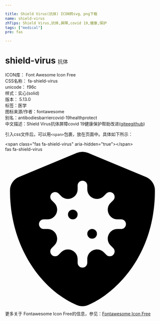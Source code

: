 ```yaml
---

title: Shield Virus(抗体) ICON转svg、png下载
name: shield-virus
zhTips: Shield Virus,抗体,屏障,covid 19,健康,保护
tags: ["medical"]
pre: fas

---
```


# shield-virus  <small style="font-size: 60%;font-weight: 100">抗体</small>


<div class="detail-page">
<p>
<span>
ICON库：
<span class="badge-secondary badge">Font Awesome Icon Free</span> 
</span>
<br/>
<span>
CSS名称：
<span class="badge-secondary badge">fa-shield-virus</span> 
</span>
<br/>
<span>
unicode：
<span class="badge-secondary badge">f96c</span> 
<copy-btn content='f96c' btn-title=""></copy-btn>
<copy-btn :content='String.fromCodePoint(parseInt("f96c", 16))' btn-title="复制U"></copy-btn>
</span><br/><span>样式：<span class="badge-light badge">实心(solid)</span></span>
<br/>
<span>
版本：
<span class="badge-secondary badge">5.13.0</span> 
</span><br/><span>标签：<span class="badge-light badge"><router-link to="/tags/medical.html">医学</router-link></span></span>
<br/>
<span>图标来源/作者：<span class="badge-light badge">fontawesome</span></span> 
<br/>
<span>别名：<span class="badge-light badge">antibodies</span><span class="badge-light badge">barrier</span><span class="badge-light badge">covid-19</span><span class="badge-light badge">health</span><span class="badge-light badge">protect</span></span><br/><span class="zh-detail">中文描述：<span class="badge-primary badge">Shield Virus</span><span class="badge-primary badge">抗体</span><span class="badge-primary badge">屏障</span><span class="badge-primary badge">covid 19</span><span class="badge-primary badge">健康</span><span class="badge-primary badge">保护</span><span class="help-link"><span>帮助改进</span>(<a href="https://gitee.com/liuwave/icon-helper/edit/master/json/fontawesome/solid/shield-virus.json" target="_blank" rel="noopener noreferrer">gitee</a><a href="https://github.com/liuwave/icon-helper/edit/master/json/fontawesome/solid/shield-virus.json" target="_blank" rel="noopener noreferrer">github</a></span>)</span><br/>
</p>
</div>
<div class="alert alert-dark">
  <i class="fas fa-shield-virus fa-xs"></i>
  <i class="fas fa-shield-virus fa-sm"></i>
  <i class="fas fa-shield-virus fa-lg"></i>
  <i class="fas fa-shield-virus fa-2x"></i>
  <i class="fas fa-shield-virus fa-3x"></i>
  <i class="fas fa-shield-virus fa-5x"></i>
  <i class="fas fa-shield-virus fa-7x"></i>
</div>
<div>
  <p>引入css文件后，可以用<code>&lt;span&gt;</code>包裹，放在页面中。具体如下所示：    
  </p>
  <div class="alert alert-primary" style="font-size: 14px">
    &lt;span class="fas fa-shield-virus" aria-hidden="true"&gt;&lt;/span&gt;
    <copy-btn content='<span class="fas fa-shield-virus" aria-hidden="true"></span>'></copy-btn>
  </div>
  <div class="alert alert-secondary">
    <i class="fas fa-shield-virus"
    style="font-size: 24px"
    aria-hidden="true"></i> fas fa-shield-virus
    <copy-btn content="fas fa-shield-virus" btn-title="复制图标名称"></copy-btn>
  </div>
</div>
<div id="svg" class="svg-wrap">
<svg xmlns="http://www.w3.org/2000/svg" viewBox="0 0 512 512"><path d="M224,192a16,16,0,1,0,16,16A16,16,0,0,0,224,192ZM466.5,83.68l-192-80A57.4,57.4,0,0,0,256.05,0a57.4,57.4,0,0,0-18.46,3.67l-192,80A47.93,47.93,0,0,0,16,128C16,326.5,130.5,463.72,237.5,508.32a48.09,48.09,0,0,0,36.91,0C360.09,472.61,496,349.3,496,128A48,48,0,0,0,466.5,83.68ZM384,256H371.88c-28.51,0-42.79,34.47-22.63,54.63l8.58,8.57a16,16,0,1,1-22.63,22.63l-8.57-8.58C306.47,313.09,272,327.37,272,355.88V368a16,16,0,0,1-32,0V355.88c0-28.51-34.47-42.79-54.63-22.63l-8.57,8.58a16,16,0,0,1-22.63-22.63l8.58-8.57c20.16-20.16,5.88-54.63-22.63-54.63H128a16,16,0,0,1,0-32h12.12c28.51,0,42.79-34.47,22.63-54.63l-8.58-8.57a16,16,0,0,1,22.63-22.63l8.57,8.58c20.16,20.16,54.63,5.88,54.63-22.63V112a16,16,0,0,1,32,0v12.12c0,28.51,34.47,42.79,54.63,22.63l8.57-8.58a16,16,0,0,1,22.63,22.63l-8.58,8.57C329.09,189.53,343.37,224,371.88,224H384a16,16,0,0,1,0,32Zm-96,0a16,16,0,1,0,16,16A16,16,0,0,0,288,256Z"/></svg>
</div>
<detail full-name='fa-shield-virus'></detail>
    
<div><p>更多关于  Fontawesome Icon Free的信息，参见：<a target="_blank" href="https://iconhelper.cn/fontawesome.html">Fontawesome Icon Free</a>
</p></div>
